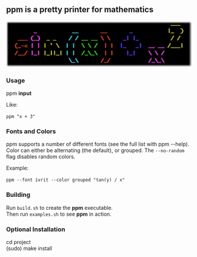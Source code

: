 ## <b>ppm</b> is a pretty printer for mathematics

![alt text](doc/img/sin_blended.png)

### Usage

ppm <b>input</b>

Like:

`ppm "x + 3"`

### Fonts and Colors

ppm supports a number of different fonts (see the full list with ppm --help). Color can either be alternating (the default), or grouped. The `--no-random` flag disables random colors.

Example:

`ppm --font ivrit --color grouped "tan(y) / x"`

### Building

Run `build.sh` to create the <b>ppm</b> executable.<br>
Then run `examples.sh` to see <b>ppm</b> in action.

### Optional Installation

cd project<br>
(sudo) make install
